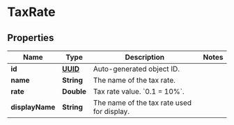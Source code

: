 
# TaxRate

## Properties
Name | Type | Description | Notes
------------ | ------------- | ------------- | -------------
**id** | [**UUID**](UUID.md) | Auto-generated object ID. | 
**name** | **String** | The name of the tax rate. | 
**rate** | **Double** | Tax rate value. &#x60;0.1 &#x3D; 10%&#x60;. | 
**displayName** | **String** | The name of the tax rate used for display. | 



